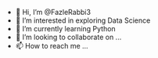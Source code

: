 - 👋 Hi, I’m @FazleRabbi3
- 👀 I’m interested in exploring Data Science
- 🌱 I’m currently learning Python
- 💞️ I’m looking to collaborate on ...
- 📫 How to reach me ...

<!---
FazleRabbi3/FazleRabbi3 is a ✨ special ✨ repository because its `README.md` (this file) appears on your GitHub profile.
You can click the Preview link to take a look at your changes.
--->
